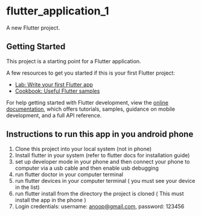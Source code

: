 # flutter_application_1

A new Flutter project.

## Getting Started

This project is a starting point for a Flutter application.

A few resources to get you started if this is your first Flutter project:

- [Lab: Write your first Flutter app](https://docs.flutter.dev/get-started/codelab)
- [Cookbook: Useful Flutter samples](https://docs.flutter.dev/cookbook)

For help getting started with Flutter development, view the
[online documentation](https://docs.flutter.dev/), which offers tutorials,
samples, guidance on mobile development, and a full API reference.

## Instructions to run this app in you android phone

1. Clone this project into your local system (not in phone)
2. Install flutter in your system (refer to flutter docs for installation guide)
3. set up developer mode in your phone and then connect your phone to computer via a usb cable and then enable usb debugging 
4. run flutter doctor in your computer terminal
5. run flutter devices in your computer terminal ( you must see your device in the list)
6. run flutter install from the directory the project is cloned ( This must install the app in the phone )
7. Login credentials: username: anoop@gmail.com, password: 123456
